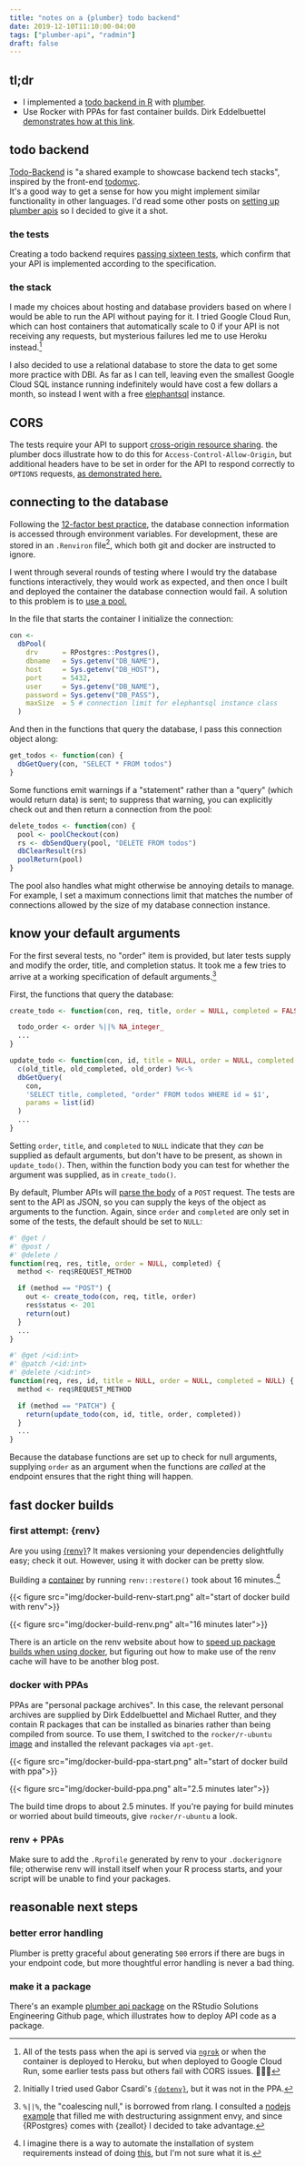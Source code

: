 ```yaml
---
title: "notes on a {plumber} todo backend"
date: 2019-12-10T11:10:00-04:00
tags: ["plumber-api", "radmin"]
draft: false
---
```


## tl;dr

- I implemented a [todo backend in R](https://github.com/edavidaja/todo-backend-plumber) with [plumber](https://rplumber.io).
- Use Rocker with PPAs for fast container builds. Dirk Eddelbuettel [demonstrates how at this link](https://www.youtube.com/watch?v=qIjWirNma-8).

## todo backend

[Todo-Backend](http://todobackend.com/) is "a shared example to showcase backend tech stacks", inspired by the front-end [todomvc](http://todomvc.com/).  
It's a good way to get a sense for how you might implement similar functionality in other languages.
I'd read some other posts on [setting up plumber apis](https://medium.com/tmobile-tech/r-can-api-c184951a24a3?) so I decided to give it a shot.

### the tests

Creating a todo backend requires [passing sixteen tests](http://todobackend.com/specs/index.html?https://todo-backend-plumber.herokuapp.com/), which confirm that your API is implemented according to the specification.

### the stack

I made my choices about hosting and database providers based on where I would be able to run the API without paying for it. I tried Google Cloud Run, which can host containers that automatically scale to 0 if your API is not receiving any requests, but mysterious failures led me to use Heroku instead.[^deployment-issues]

I also decided to use a relational database to store the data to get some more practice with DBI.
As far as I can tell, leaving even the smallest Google Cloud SQL instance running indefinitely would have cost a few dollars a month, so instead I went with a free [elephantsql](https://www.elephantsql.com/) instance.

## CORS

The tests require your API to support [cross-origin resource sharing](https://developer.mozilla.org/en-US/docs/Web/HTTP/CORS).
the plumber docs illustrate how to do this for `Access-Control-Allow-Origin`, but additional headers have to be set in order for the API to respond correctly to `OPTIONS` requests, [as demonstrated here.](https://github.com/rstudio/plumber/issues/66#issuecomment-418660334)

## connecting to the database

Following the [12-factor best practice](https://12factor.net/config), the database connection information is accessed through environment variables.
For development, these are stored in an `.Renviron` file[^no-dotenv-ppa], which both git and docker are instructed to ignore.

I went through several rounds of testing where I would try the database functions interactively, they would work as expected, and then once I built and deployed the container the database connection would fail.
A solution to this problem is to [use a pool.](https://github.com/rstudio/pool)

In the file that starts the container I initialize the connection:

```r
con <-
  dbPool(
    drv      = RPostgres::Postgres(),
    dbname   = Sys.getenv("DB_NAME"),
    host     = Sys.getenv("DB_HOST"),
    port     = 5432,
    user     = Sys.getenv("DB_NAME"),
    password = Sys.getenv("DB_PASS"),
    maxSize  = 5 # connection limit for elephantsql instance class
  )
```
And then in the functions that query the database, I pass this connection object along:

```r
get_todos <- function(con) {
  dbGetQuery(con, "SELECT * FROM todos")
}
```

Some functions emit warnings if a "statement" rather than a "query" (which would return data) is sent; to suppress that warning, you can explicitly check out and then return a connection from the pool:

```r
delete_todos <- function(con) {
  pool <- poolCheckout(con)
  rs <- dbSendQuery(pool, "DELETE FROM todos")
  dbClearResult(rs)
  poolReturn(pool)
}
```
The pool also handles what might otherwise be annoying details to manage. For example, I set a maximum connections limit that matches the number of connections allowed by the size of my database connection instance.

## know your default arguments

For the first several tests, no "order" item is provided, but later tests supply and modify the order, title, and completion status. 
It took me a few tries to arrive at a working specification of default arguments.[^on-syntax]

First, the functions that query the database:

```r
create_todo <- function(con, req, title, order = NULL, completed = FALSE) {

  todo_order <- order %||% NA_integer_
  ...
}

update_todo <- function(con, id, title = NULL, order = NULL, completed = NULL) {
  c(old_title, old_completed, old_order) %<-%
  dbGetQuery(
    con,
    'SELECT title, completed, "order" FROM todos WHERE id = $1',
    params = list(id)
  )
  ...
}

```

Setting `order`, `title`, and `completed` to `NULL` indicate that they _can_ be supplied as default arguments, but don't have to be present, as shown in `update_todo()`.
Then, within the function body you can test for whether the argument was supplied, as in `create_todo()`. 

By default, Plumber APIs will [parse the body](https://www.rplumber.io/docs/routing-and-input.html#request-body) of a `POST` request.
The tests are sent to the API as JSON, so you can supply the keys of the object as arguments to the function.
Again, since `order` and `completed` are only set in some of the tests, the default should be set to `NULL`:

```r
#' @get /
#' @post /
#' @delete /
function(req, res, title, order = NULL, completed) {
  method <- req$REQUEST_METHOD

  if (method == "POST") {
    out <- create_todo(con, req, title, order)
    res$status <- 201
    return(out)
  }
  ...
}

#' @get /<id:int>
#' @patch /<id:int>
#' @delete /<id:int>
function(req, res, id, title = NULL, order = NULL, completed = NULL) {
  method <- req$REQUEST_METHOD

  if (method == "PATCH") {
    return(update_todo(con, id, title, order, completed))
  }
  ...
}

```

Because the database functions are set up to check for null arguments, supplying `order` as an argument when the functions are _called_ at the endpoint ensures that the right thing will happen.

## fast docker builds

### first attempt: {renv}

Are you using [{renv}](https://rstudio.github.io/renv/articles/renv.html)? It makes versioning your dependencies delightfully easy; check it out.
However, using it with docker can be pretty slow.

Building a [container](https://github.com/edavidaja/todo-backend-plumber/blob/3f8620e3df777feda742ea73c4d1b4b921db53d4/Dockerfile) by running `renv::restore()` took about 16 minutes.[^sysreqs]

{{< figure src="img/docker-build-renv-start.png" alt="start of docker build with renv">}} 

{{< figure src="img/docker-build-renv.png" alt="16 minutes later">}} 

There is an article on the renv website about how to [speed up package builds when using docker](https://rstudio.github.io/renv/articles/docker.html), but figuring out how to make use of the renv cache will have to be another blog post.

### docker with PPAs

PPAs are "personal package archives".
In this case, the relevant personal archives are supplied by Dirk Eddelbuettel and Michael Rutter, and they contain R packages that can be installed as binaries rather than being compiled from source.
To use them, I switched to the `rocker/r-ubuntu` [image](https://github.com/edavidaja/todo-backend-plumber/blob/master/Dockerfile) and installed the relevant packages via `apt-get`.

{{< figure src="img/docker-build-ppa-start.png" alt="start of docker build with ppa">}} 

{{< figure src="img/docker-build-ppa.png" alt="2.5 minutes later">}}

The build time drops to about 2.5 minutes.
If you're paying for build minutes or worried about build timeouts, give `rocker/r-ubuntu` a look.

### renv + PPAs

Make sure to add the `.Rprofile` generated by renv to your `.dockerignore` file; otherwise renv will install itself when your R process starts, and your script will be unable to find your packages.

## reasonable next steps

### better error handling

Plumber is pretty graceful about generating `500` errors if there are bugs in your endpoint code, but more thoughtful error handling is never a bad thing.

### make it a package

There's an example [plumber api package](https://github.com/sol-eng/plumbpkg) on the RStudio Solutions Engineering Github page, which illustrates how to deploy API code as a package.

[^deployment-issues]: All of the tests pass when the api is served via [`ngrok`](https://ngrok.com/) or when the container is deployed to Heroku, but when deployed to Google Cloud Run, some earlier tests pass but others fail with CORS issues. 🤷🏾‍♂️ 
[^no-dotenv-ppa]: Initially I tried used Gabor Csardi's [`{dotenv}`](https://github.com/gaborcsardi/dotenv), but it was not in the PPA.
[^on-syntax]: `%||%`, the "coalescing null," is borrowed from rlang. I consulted a [nodejs example](https://github.com/vladaspasic/todo-backend-micro/blob/master/routes.js) that filled me with destructuring assignment envy, and since {RPostgres} comes with {zeallot} I decided to take advantage.
[^sysreqs]: I imagine there is a way to automate the installation of system requirements instead of doing [this](https://github.com/edavidaja/todo-backend-plumber/blob/3f8620e3df777feda742ea73c4d1b4b921db53d4/Dockerfile#L4), but I'm not sure what it is.
